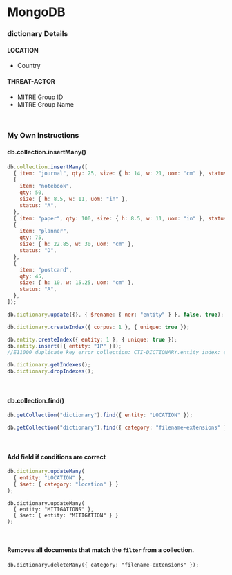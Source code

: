 # MongoDB

### dictionary Details

#### LOCATION

- Country

#### THREAT-ACTOR

- MITRE Group ID
- MITRE Group Name

<br/>

### My Own Instructions

#### db.collection.insertMany()

```js
db.collection.insertMany([
  { item: "journal", qty: 25, size: { h: 14, w: 21, uom: "cm" }, status: "A" },
  {
    item: "notebook",
    qty: 50,
    size: { h: 8.5, w: 11, uom: "in" },
    status: "A",
  },
  { item: "paper", qty: 100, size: { h: 8.5, w: 11, uom: "in" }, status: "D" },
  {
    item: "planner",
    qty: 75,
    size: { h: 22.85, w: 30, uom: "cm" },
    status: "D",
  },
  {
    item: "postcard",
    qty: 45,
    size: { h: 10, w: 15.25, uom: "cm" },
    status: "A",
  },
]);
```

```js
db.dictionary.update({}, { $rename: { ner: "entity" } }, false, true);
```

```js
db.dictionary.createIndex({ corpus: 1 }, { unique: true });

db.entity.createIndex({ entity: 1 }, { unique: true });
db.entity.insert([{ entity: "IP" }]);
//E11000 duplicate key error collection: CTI-DICTIONARY.entity index: entity_1 dup key: { entity: "IP" }

db.dictionary.getIndexes();
db.dictionary.dropIndexes();
```

<br/>

#### db.collection.find()

```js
db.getCollection("dictionary").find({ entity: "LOCATION" });

db.getCollection("dictionary").find({ category: "filename-extensions" });
```

<br/>

#### Add field if conditions are correct

```js
db.dictionary.updateMany(
  { entity: "LOCATION" },
  { $set: { category: "location" } }
);
```

```
db.dictionary.updateMany(
  { entity: "MITIGATIONS" },
  { $set: { entity: "MITIGATION" } }
);
```

<br/>

#### Removes all documents that match the `filter` from a collection.

```
db.dictionary.deleteMany({ category: "filename-extensions" });
```
